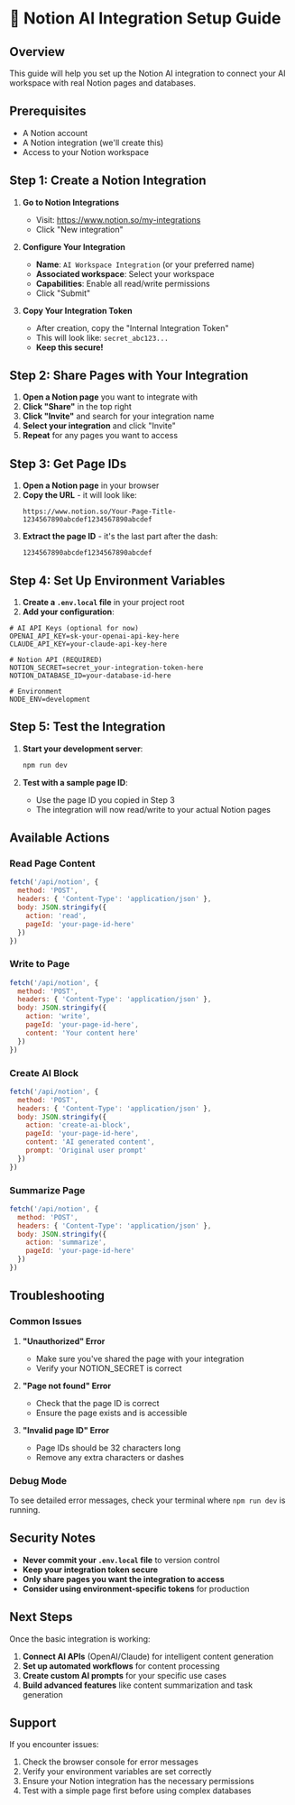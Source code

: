 # 🚀 Notion AI Integration Setup Guide

## Overview
This guide will help you set up the Notion AI integration to connect your AI workspace with real Notion pages and databases.

## Prerequisites
- A Notion account
- A Notion integration (we'll create this)
- Access to your Notion workspace

## Step 1: Create a Notion Integration

1. **Go to Notion Integrations**
   - Visit: https://www.notion.so/my-integrations
   - Click "New integration"

2. **Configure Your Integration**
   - **Name**: `AI Workspace Integration` (or your preferred name)
   - **Associated workspace**: Select your workspace
   - **Capabilities**: Enable all read/write permissions
   - Click "Submit"

3. **Copy Your Integration Token**
   - After creation, copy the "Internal Integration Token"
   - This will look like: `secret_abc123...`
   - **Keep this secure!**

## Step 2: Share Pages with Your Integration

1. **Open a Notion page** you want to integrate with
2. **Click "Share"** in the top right
3. **Click "Invite"** and search for your integration name
4. **Select your integration** and click "Invite"
5. **Repeat** for any pages you want to access

## Step 3: Get Page IDs

1. **Open a Notion page** in your browser
2. **Copy the URL** - it will look like:
   ```
   https://www.notion.so/Your-Page-Title-1234567890abcdef1234567890abcdef
   ```
3. **Extract the page ID** - it's the last part after the dash:
   ```
   1234567890abcdef1234567890abcdef
   ```

## Step 4: Set Up Environment Variables

1. **Create a `.env.local` file** in your project root
2. **Add your configuration**:

```env
# AI API Keys (optional for now)
OPENAI_API_KEY=sk-your-openai-api-key-here
CLAUDE_API_KEY=your-claude-api-key-here

# Notion API (REQUIRED)
NOTION_SECRET=secret_your-integration-token-here
NOTION_DATABASE_ID=your-database-id-here

# Environment
NODE_ENV=development
```

## Step 5: Test the Integration

1. **Start your development server**:
   ```bash
   npm run dev
   ```

2. **Test with a sample page ID**:
   - Use the page ID you copied in Step 3
   - The integration will now read/write to your actual Notion pages

## Available Actions

### Read Page Content
```javascript
fetch('/api/notion', {
  method: 'POST',
  headers: { 'Content-Type': 'application/json' },
  body: JSON.stringify({
    action: 'read',
    pageId: 'your-page-id-here'
  })
})
```

### Write to Page
```javascript
fetch('/api/notion', {
  method: 'POST',
  headers: { 'Content-Type': 'application/json' },
  body: JSON.stringify({
    action: 'write',
    pageId: 'your-page-id-here',
    content: 'Your content here'
  })
})
```

### Create AI Block
```javascript
fetch('/api/notion', {
  method: 'POST',
  headers: { 'Content-Type': 'application/json' },
  body: JSON.stringify({
    action: 'create-ai-block',
    pageId: 'your-page-id-here',
    content: 'AI generated content',
    prompt: 'Original user prompt'
  })
})
```

### Summarize Page
```javascript
fetch('/api/notion', {
  method: 'POST',
  headers: { 'Content-Type': 'application/json' },
  body: JSON.stringify({
    action: 'summarize',
    pageId: 'your-page-id-here'
  })
})
```

## Troubleshooting

### Common Issues

1. **"Unauthorized" Error**
   - Make sure you've shared the page with your integration
   - Verify your NOTION_SECRET is correct

2. **"Page not found" Error**
   - Check that the page ID is correct
   - Ensure the page exists and is accessible

3. **"Invalid page ID" Error**
   - Page IDs should be 32 characters long
   - Remove any extra characters or dashes

### Debug Mode

To see detailed error messages, check your terminal where `npm run dev` is running.

## Security Notes

- **Never commit your `.env.local` file** to version control
- **Keep your integration token secure**
- **Only share pages you want the integration to access**
- **Consider using environment-specific tokens** for production

## Next Steps

Once the basic integration is working:

1. **Connect AI APIs** (OpenAI/Claude) for intelligent content generation
2. **Set up automated workflows** for content processing
3. **Create custom AI prompts** for your specific use cases
4. **Build advanced features** like content summarization and task generation

## Support

If you encounter issues:
1. Check the browser console for error messages
2. Verify your environment variables are set correctly
3. Ensure your Notion integration has the necessary permissions
4. Test with a simple page first before using complex databases 